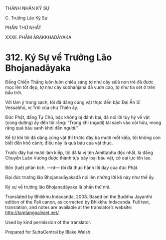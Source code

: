 THÁNH NHÂN KÝ SỰ

C. Trưởng Lão Ký Sự

PHẦN THỨ NHẤT

XXXII. PHẨM ĀRAKKHADĀYAKA

# 312\. Ký Sự về Trưởng Lão Bhojanadāyaka

Đấng Chiến Thắng luôn luôn chiếu sáng tợ như cây sālā non trẻ đã được mọc lên tốt đẹp, tợ như cây sobhañjana đã vươn cao, tợ như tia sét ở trên bầu trời.

Với tâm ý trong sạch, tôi đã dâng cúng vật thực đến bậc Đại Ẩn Sĩ Vessabhū, vị Trời của chư Thiên ấy.

Đức Phật, đấng Tự Chủ, bậc không bị đánh bại, đã nói lời tùy hỷ về vật (cúng dường) ấy đến tôi rằng: “Trong khi (ngươi) tái sanh vào cõi hữu, mong rằng quả báu sanh khởi đến ngươi.”

Kể từ khi tôi đã dâng cúng vật thí trước đây ba mươi mốt kiếp, tôi không còn biết đến khổ cảnh; điều này là quả báu của vật thực.

Trước đây hai mươi lăm kiếp, tôi đã là vị tên Amittabha độc nhất, là đấng Chuyển Luân Vương được thành tựu bảy loại báu vật, có oai lực lớn lao.

Bốn (tuệ) phân tích, ―nt― tôi đã thực hành lời dạy của đức Phật.

Đại đức trưởng lão Bhojanadāyakađã nói lên những lời kệ này như thế ấy.

Ký sự về trưởng lão Bhojanadāyaka là phần thứ nhì.

Translated by Bhikkhu Indacanda, 2008. Based on the Buddha Jayanthi edition of the Pali canon, as corrected by Bhikkhu Indacanda. Full text, translation, and notes are available at the translator’s website: http://tamtangpaliviet.net/.

Used by kind permission of the translator.

Prepared for SuttaCentral by Blake Walsh.